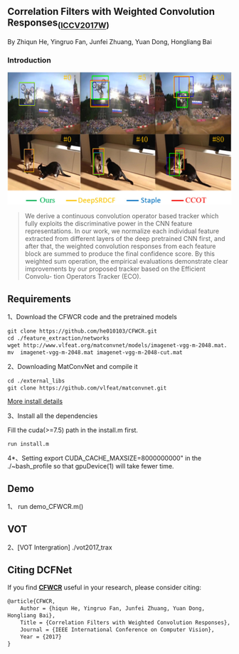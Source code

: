 ## Correlation Filters with Weighted Convolution Responses<sub>([ICCV2017W](http://openaccess.thecvf.com/content_ICCV_2017_workshops/papers/w28/He_Correlation_Filters_With_ICCV_2017_paper.pdf))</sub>
By Zhiqun He, Yingruo Fan, Junfei Zhuang, Yuan Dong, Hongliang Bai

### Introduction
![CFWCR](results/1.jpeg) 
 
>We derive a continuous convolution operator based tracker which
fully exploits the discriminative power in the CNN feature
representations. In our work, we normalize each individual feature extracted from different layers of the deep pretrained CNN first, and after that, the weighted convolution responses from each feature block are summed to produce the final confidence score. By this weighted sum operation, the empirical evaluations demonstrate clear improvements
by our proposed tracker based on the Efficient Convolu- tion Operators Tracker (ECO).  

## Requirements
1、Download the CFWCR code and the pretrained models

```
git clone https://github.com/he010103/CFWCR.git
cd ./feature_extraction/networks
wget http://www.vlfeat.org/matconvnet/models/imagenet-vgg-m-2048.mat. 
mv  imagenet-vgg-m-2048.mat imagenet-vgg-m-2048-cut.mat
```
2、Downloading MatConvNet and compile it 

```
cd ./external_libs
git clone https://github.com/vlfeat/matconvnet.git
```
[More install details](http://www.vlfeat.org/matconvnet/install/)

3、Install all the dependencies

Fill the cuda(>=7.5) path in the install.m first.

```
run install.m
```

4*、Setting export CUDA_CACHE_MAXSIZE=8000000000" in the ./~bash_profile so that gpuDevice(1) will take fewer time.


## Demo
1、 run demo_CFWCR.m()

## VOT 
2、[VOT Intergration] ./vot2017_trax


## Citing DCFNet

If you find [**CFWCR**](http://openaccess.thecvf.com/content_ICCV_2017_workshops/papers/w28/He_Correlation_Filters_With_ICCV_2017_paper.pdf) useful in your research, please consider citing:

```
@article{CFWCR,
    Author = {hiqun He, Yingruo Fan, Junfei Zhuang, Yuan Dong, Hongliang Bai},
    Title = {Correlation Filters with Weighted Convolution Responses},
    Journal = {IEEE International Conference on Computer Vision},
    Year = {2017}
}
```   
